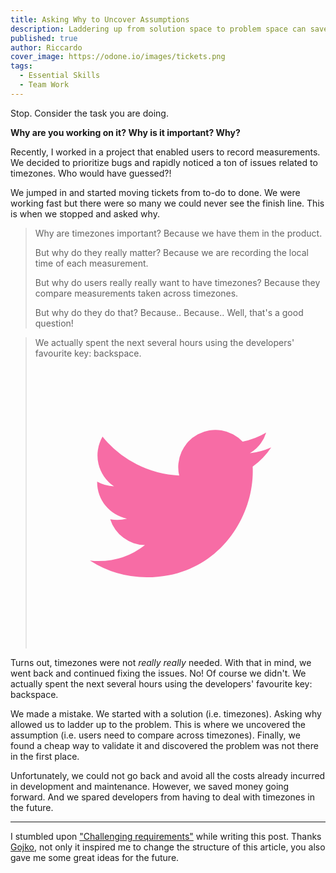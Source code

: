 ```yaml
---
title: Asking Why to Uncover Assumptions
description: Laddering up from solution space to problem space can save a ton of money (and timezones).
published: true
author: Riccardo
cover_image: https://odone.io/images/tickets.png
tags:
  - Essential Skills
  - Team Work
---
```


Stop. Consider the task you are doing.

**Why are you working on it? Why is it important? Why?**

Recently, I worked in a project that enabled users to record measurements. We decided to prioritize bugs and rapidly noticed a ton of issues related to timezones. Who would have guessed?!

We jumped in and started moving tickets from to-do to done. We were working fast but there were so many we could never see the finish line. This is when we stopped and asked why.

> Why are timezones important?
> Because we have them in the product.
>
> But why do they really matter?
> Because we are recording the local time of each measurement.
>
> But why do users really really want to have timezones?
> Because they compare measurements taken across timezones.
>
> But why do they do that?
> Because.. Because.. Well, that's a good question!

<blockquote class="pullquote"><span>We actually spent the next several hours using the developers' favourite key: backspace.</span><a target="_blank" rel="noopener" href="https://twitter.com/intent/tweet?text=We%20actually%20spent%20the%20next%20several%20hours%20using%20the%20developers%27%20favourite%20key%3A%20backspace.%20via%20%40RiccardoOdone%0A%0A%23EssentialSkills%20%23TeamWork%0A%0Ahttps%3A%2F%2Fodone.io%2Fposts%2F2020-06-05-asking-why-to-uncover-assumptions.html"><svg class="tweet-this-icon" xmlns="http://www.w3.org/2000/svg" viewBox="0 0 400 400"><defs><style>.cls-1{fill:none;}.cls-2{fill:#f76ca5;}</style></defs><title>Twitter_Logo_Blue</title><rect class="cls-1" width="400" height="400"></rect><path class="cls-2" d="M153.62,301.59c94.34,0,145.94-78.16,145.94-145.94,0-2.22,0-4.43-.15-6.63A104.36,104.36,0,0,0,325,122.47a102.38,102.38,0,0,1-29.46,8.07,51.47,51.47,0,0,0,22.55-28.37,102.79,102.79,0,0,1-32.57,12.45,51.34,51.34,0,0,0-87.41,46.78A145.62,145.62,0,0,1,92.4,107.81a51.33,51.33,0,0,0,15.88,68.47A50.91,50.91,0,0,1,85,169.86c0,.21,0,.43,0,.65a51.31,51.31,0,0,0,41.15,50.28,51.21,51.21,0,0,1-23.16.88,51.35,51.35,0,0,0,47.92,35.62,102.92,102.92,0,0,1-63.7,22A104.41,104.41,0,0,1,75,278.55a145.21,145.21,0,0,0,78.62,23"></path></svg></a></blockquote>

Turns out, timezones were not *really really* needed. With that in mind, we went back and continued fixing the issues. No! Of course we didn't. We actually spent the next several hours using the developers' favourite key: backspace.

We made a mistake. We started with a solution (i.e. timezones). Asking why allowed us to ladder up to the problem. This is where we uncovered the assumption (i.e. users need to compare across timezones). Finally, we found a cheap way to validate it and discovered the problem was not there in the first place.

Unfortunately, we could not go back and avoid all the costs already incurred in development and maintenance. However, we saved money going forward. And we spared developers from having to deal with timezones in the future.

---

I stumbled upon ["Challenging requirements"](https://vimeo.com/31715562) while writing this post. Thanks [Gojko](https://gojko.net), not only it inspired me to change the structure of this article, you also gave me some great ideas for the future.
